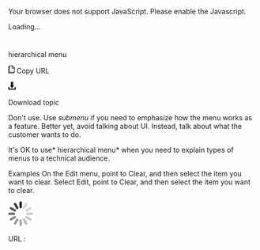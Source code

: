 Your browser does not support JavaScript. Please enable the Javascript.

Loading...

# 

hierarchical menu

![Copy URL](hierarchical-menu_files/Copy.png)
Copy URL

![Download](hierarchical-menu_files/Download.png)

Download topic

Don't use. Use *submenu* if you need to emphasize how the menu works as a feature. Better yet, avoid talking about UI. Instead, talk about what the customer wants to do. 

It's OK to use* hierarchical menu* when you need to explain types of menus to a technical audience. 

Examples
On the Edit menu, point to Clear, and then select the item you want to clear.
Select Edit, point to Clear, and then select the item you want to clear. 

![In progress](hierarchical-menu_files/activity-large.gif)

URL :
